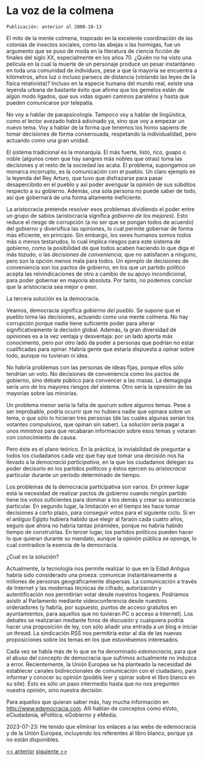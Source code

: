 # La voz de la colmena

`Publicación: anterior al 2008-10-13`

El mito de la mente colmena, inspirado en la excelente coordinación de las colonias de insectos sociales, como las abejas o las hormigas, fue un argumento que se puso de moda en la literatura de ciencia ficción de finales del siglo XX, especialmente en los años 70. ¿Quién no ha visto una película en la cual la muerte de un personaje produce un pesar instantáneo en toda una comunidad de individuos, pese a que la mayoría se encuentra a kilómetros, años luz o incluso parsecs de distancia (violando las leyes de la física relativista)? Incluso en la especie humana del mundo real, existe una leyenda urbana de bastante éxito que afirma que los gemelos están de algún modo ligados, que sus vidas siguen caminos paralelos y hasta que pueden comunicarse por telepatía.

No voy a hablar de parapsicología. Tampoco voy a hablar de lingüística, como el lector avezado habrá adivinado ya, sino que voy a empezar un nuevo tema. Voy a hablar de la forma que tenemos los homo sapiens de tomar decisiones de forma consensuada, respetando la individualidad, pero actuando como una gran unidad.

El sistema tradicional es la monarquía. El más fuerte, listo, rico, guapo o noble (algunos creen que hay sangres más nobles que otras) toma las decisiones y el resto de la sociedad las acata. El problema, supongamos un monarca incorrupto, es la comunicación con el pueblo. Un claro ejemplo es la leyenda del Rey Arturo, que tuvo que disfrazarse para pasar desapercibido en el pueblo y así poder averiguar la opinión de sus súbditos respecto a su gobierno. Además, una sola persona no puede saber de todo, así que gobernará de una forma altamente ineficiente.

La aristocracia pretende resolver esos problemas dividiendo el poder entre un grupo de sabios (aristocracia significa *gobierno de los mejores*). Esto reduce el riesgo de corrupción (a no ser que se pongan todos de acuerdo) del gobierno y diversifica las opiniones, lo cual permite gobernar de forma más eficiente, en principio. Sin embargo, los seres humanos somos todos más o menos testarudos, lo cual implica riesgos para este sistema de gobierno, como la posibilidad de que todos acaben haciendo lo que diga el más tozudo, o las *decisiones de conveniencia*, que no satisfacen a ninguno, pero son la opción menos mala para todos. Un ejemplo de decisiones de conveniencia son los pactos de gobierno, en los que un partido político acepta las reivindicaciones de otro a cambio de su apoyo incondicional, para poder gobernar en mayoría absoluta. Por tanto, no podemos concluir que la aristocracia sea mejor o peor.

La tercera solución es la democracia.

Veamos, democracia significa *gobierno del pueblo*. Se supone que el pueblo toma las decisiones, actuando como una mente colmena. No hay corrupción porque nadie tiene suficiente poder para alterar significativamente la decisión global. Además, la gran diversidad de opiniones es a la vez ventaja y desventaja: por un lado aporta más conocimento, pero por otro lado da poder a personas que podrían no estar cualificadas para opinar. Habría gente que estaría dispuesta a opinar sobre todo, aunque no tuvieran ni idea.

No habría problemas con las personas de ideas fijas, porque ellos sólo tendrían un voto. No decisiones de conveniencia como los pactos de gobierno, sino debate público para convencer a las masas. La demagogia sería uno de los mayores riesgos del sistema. Otro sería la opresión de las mayorías sobre las minorías.

Un problema menor sería la falta de quorum sobre algunos temas. Pese a ser improbable, podría ocurrir que no hubiera nadie que opinara sobre un tema, o que sólo lo hicieran tres personas (de las cuales algunas serían los votantes compulsivos, que opinan sin saber). La solución sería pagar a unos *ministros* para que recabaran información sobre esos temas y votaran con conocimiento de causa.

Pero éste es el plano teórico. En la práctica, la inviabilidad de preguntar a todos los ciudadanos cada vez que hay que tomar una decisión nos ha llevado a la *democracia participativa*, en la que los ciudadanos delegan su poder decisorio en los partidos políticos y éstos ejercen su *aristocracia* particular durante un período determinado de tiempo.

Los problemas de la democracia participativa son varios. En primer lugar está la necesidad de realizar pactos de gobierno cuando ningún partido tiene los votos suficientes para dominar a los demás y crear su aristocracia particular. En segundo lugar, la limitación en el tiempo les hace tomar decisiones a corto plazo, para conseguir votos para el siguiente ciclo. Si en el antiguo Egipto hubiera habido que elegir al faraón cada cuatro años, seguro que ahora no habría tantas pirámides, porque no habría habido tiempo de construirlas. En tercer lugar, los partidos políticos pueden hacer lo que quieran durante su mandato, aunque la opinión pública se oponga, lo cual contradice la esencia de la democracia.

¿Cual es la solución?

Actualmente, la tecnología nos permite realizar lo que en la Edad Antigua habría sido considerado una proeza: comunicar instantáneamente a millones de personas geográficamente dispersas. La comunicación a través de Internet y las modernas técnicas de cifrado, autorización y autentificación nos permitirían votar desde nuestros hogares. Podríamos asistir al Parlamento mediante videoconferencia desde nuestros ordenadores (y habría, por supuesto, puntos de acceso gratuítos en ayuntamientos, para aquellos que no tuvieran PC o acceso a Internet). Los debates se realizarían mediante foros de discusión y cualquiera podría hacer una proposición de ley, con sólo añadir una entrada a un blog e iniciar un thread. La sindicación RSS nos permitiría estar al día de las nuevas proposiciones sobre los temas en los que estuviésemos interesados.

Cada vez se habla más de lo que se ha denominado *edemocracia*, para que el abuso del concepto de democracia que sufrimos actualmente no induzca a error. Recientemente, la Unión Europea se ha planteado la necesidad de establecer canales bidireccionales de comunicación con el ciudadano, para informar y conocer su opinión (podéis leer y opinar sobre el libro blanco en su site). Esto es sólo un paso intermedio hasta que no nos pregunten nuestra opinión, sino nuestra decisión.

Para aquellos que quieran saber más, hay mucha información en http://www.edemocracia.com. Allí hablan de conceptos como eVoto, eCiudadanía, ePolítica, eGobierno y eMedia.

2023-07-23: He tenido que eliminar los enlaces a las webs de edemocracia y de la Unión Europea, incluyendo los referentes al libro blanco, porque ya no están disponibles.

[<< anterior](06.La_convergencia_de_las_lenguas.md) [siguiente >>](08.La_amenaza_del_hombre-lobo.md)
